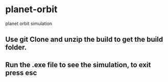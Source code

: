 # planet-orbit
planet orbit simulation

## Use git Clone and unzip the build to get the build folder.
## Run the .exe file to see the simulation, to exit press esc
